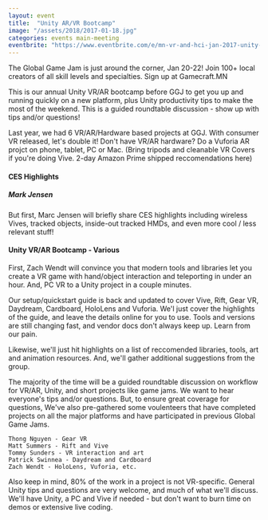 ```yaml
---
layout: event
title:  "Unity AR/VR Bootcamp"
image: "/assets/2018/2017-01-18.jpg"
categories: events main-meeting
eventbrite: "https://www.eventbrite.com/e/mn-vr-and-hci-jan-2017-unity-arvr-bootcamp-tickets-31076408374?aff=ebdsoporgprofile"
---
```


The Global Game Jam is just around the corner, Jan 20-22! Join 100+ local creators of all skill levels and specialties. Sign up at Gamecraft.MN

This is our annual Unity VR/AR bootcamp before GGJ to get you up and running quickly on a new platform, plus Unity productivity tips to make the most of the weekend. This is a guided roundtable discussion - show up with tips and/or questions!

Last year, we had 6 VR/AR/Hardware based projects at GGJ. With consumer VR released, let's double it! Don't have VR/AR hardware? Do a Vuforia AR projct on phone, tablet, PC or Mac.
(Bring tripods and cleanable VR Covers if you're doing Vive. 2-day Amazon Prime shipped reccomendations here)

#### CES Highlights
##### Mark Jensen

But first, Marc Jensen will briefly share CES highlights including wireless Vives, tracked objects, inside-out tracked HMDs, and even more cool / less relevant stuff!

#### Unity VR/AR Bootcamp - Various

First, Zach Wendt will convince you that modern tools and libraries let you create a VR game with hand/object interaction and teleporting in under an hour. And, PC VR to a Unity project in a couple minutes.

Our setup/quickstart guide is back and updated to cover Vive, Rift, Gear VR, Daydream, Cardboard, HoloLens and Vuforia. We'l just cover the highlights of the guide, and leave the details online for you to use. Tools and versions are still changing fast, and vendor docs don't always keep up. Learn from our pain.

Likewise, we'll just hit highlights on a list of reccomended libraries, tools, art and animation resources. And, we'll gather additional suggestions from the group.

The majority of the time will be a guided roundtable discussion on workflow for VR/AR, Unity, and short projects like game jams. We want to hear everyone's tips and/or questions. But, to ensure great coverage for questions, We've also pre-gathered some voulenteers that have completed projects on all the major platforms and have participated in previous Global Game Jams.

    Thong Nguyen - Gear VR
    Matt Summers - Rift and Vive
    Tommy Sunders - VR interaction and art
    Patrick Swinnea - Daydream and Cardboard
    Zach Wendt - HoloLens, Vuforia, etc.

Also keep in mind, 80% of the work in a project is not VR-specific. General Unity tips and questions are very welcome, and much of what we'll discuss. We'll have Unity, a PC and Vive if needed - but don't want to burn time on demos or extensive live coding.
